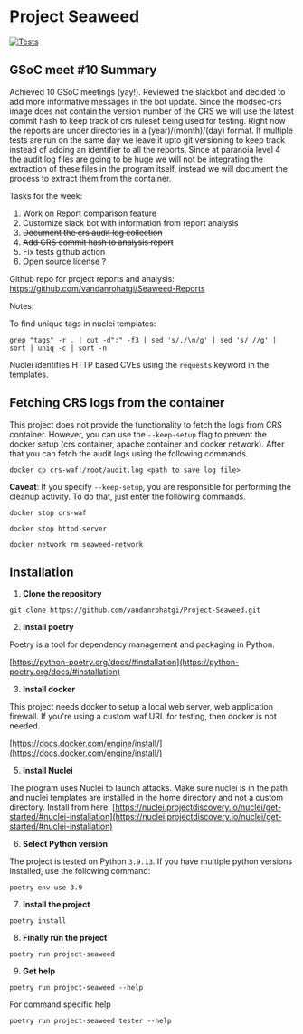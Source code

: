 # Project Seaweed

[![Tests](https://github.com/vandanrohatgi/Project-Seaweed/workflows/Tests/badge.svg)](https://github.com/vandanrohatgi/Project-Seaweed/actions?workflow=Tests)

## GSoC meet #10 Summary

Achieved 10 GSoC meetings (yay!). Reviewed the slackbot and decided to add more informative messages in the bot update. Since the modsec-crs image does not contain the version number of the CRS we will use the latest commit hash to keep track of crs ruleset being used for testing. Right now the reports are under directories in a  (year)/(month)/(day) format. If multiple tests are run on the same day we leave it upto git versioning to keep track instead of adding an identifier to all the reports. Since at paranoia level 4 the audit log files are going to be huge we will not be integrating the extraction of these files in the program itself, instead we will document the process to extract them from the container.


Tasks for the week:

1. Work on Report comparison feature
2. Customize slack bot with information from report analysis
3. ~~Document the crs audit log collection~~
4. ~~Add CRS commit hash to analysis report~~
5. Fix tests github action
6. Open source license ?

Github repo for project reports and analysis: https://github.com/vandanrohatgi/Seaweed-Reports

Notes:

To find unique tags in nuclei templates:

`grep "tags" -r . | cut -d":" -f3 | sed 's/,/\n/g' | sed 's/ //g' | sort | uniq -c | sort -n`

Nuclei identifies HTTP based CVEs using the `requests` keyword in the templates.

## Fetching CRS logs from the container

This project does not provide the functionality to fetch the logs from CRS container. However, you can use the `--keep-setup` flag to prevent the docker setup (crs container, apache container and docker network). After that you can fetch the audit logs using the following commands.

`docker cp crs-waf:/root/audit.log <path to save log file>`

**Caveat**: If you specify `--keep-setup`, you are responsible for performing the cleanup activity. To do that, just enter the following commands.

`docker stop crs-waf`

`docker stop httpd-server`

`docker network rm seaweed-network`

## Installation

1. **Clone the repository**

`git clone https://github.com/vandanrohatgi/Project-Seaweed.git`

2. **Install poetry** 

Poetry is a tool for dependency management and packaging in Python. 

[https://python-poetry.org/docs/#installation](https://python-poetry.org/docs/#installation)

3. **Install docker**

This project needs docker to setup a local web server, web application firewall. If you're using a custom waf URL for testing, then docker is not needed. 

[https://docs.docker.com/engine/install/](https://docs.docker.com/engine/install/)

5. **Install Nuclei**

The program uses Nuclei to launch attacks. Make sure nuclei is in the path and nuclei templates are installed in the home directory and not a custom directory. Install from here: [https://nuclei.projectdiscovery.io/nuclei/get-started/#nuclei-installation](https://nuclei.projectdiscovery.io/nuclei/get-started/#nuclei-installation)

6. **Select Python version**

The project is tested on Python `3.9.13`. If you have multiple python versions installed, use the following command:

`poetry env use 3.9`

7. **Install the project**

`poetry install`

8. **Finally run the project**

`poetry run project-seaweed`

9. **Get help**

`poetry run project-seaweed --help`

For command specific help

`poetry run project-seaweed tester --help`
